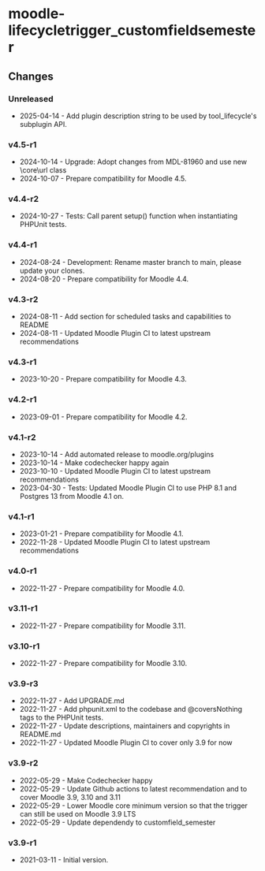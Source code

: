 moodle-lifecycletrigger_customfieldsemester
===========================================

Changes
-------

### Unreleased

* 2025-04-14 - Add plugin description string to be used by tool_lifecycle's subplugin API.

### v4.5-r1

* 2024-10-14 - Upgrade: Adopt changes from MDL-81960 and use new \core\url class
* 2024-10-07 - Prepare compatibility for Moodle 4.5.

### v4.4-r2

* 2024-10-27 - Tests: Call parent setup() function when instantiating PHPUnit tests.

### v4.4-r1

* 2024-08-24 - Development: Rename master branch to main, please update your clones.
* 2024-08-20 - Prepare compatibility for Moodle 4.4.

### v4.3-r2

* 2024-08-11 - Add section for scheduled tasks and capabilities to README
* 2024-08-11 - Updated Moodle Plugin CI to latest upstream recommendations

### v4.3-r1

* 2023-10-20 - Prepare compatibility for Moodle 4.3.

### v4.2-r1

* 2023-09-01 - Prepare compatibility for Moodle 4.2.

### v4.1-r2

* 2023-10-14 - Add automated release to moodle.org/plugins
* 2023-10-14 - Make codechecker happy again
* 2023-10-10 - Updated Moodle Plugin CI to latest upstream recommendations
* 2023-04-30 - Tests: Updated Moodle Plugin CI to use PHP 8.1 and Postgres 13 from Moodle 4.1 on.

### v4.1-r1

* 2023-01-21 - Prepare compatibility for Moodle 4.1.
* 2022-11-28 - Updated Moodle Plugin CI to latest upstream recommendations

### v4.0-r1

* 2022-11-27 - Prepare compatibility for Moodle 4.0.

### v3.11-r1

* 2022-11-27 - Prepare compatibility for Moodle 3.11.

### v3.10-r1

* 2022-11-27 - Prepare compatibility for Moodle 3.10.

### v3.9-r3

* 2022-11-27 - Add UPGRADE.md
* 2022-11-27 - Add phpunit.xml to the codebase and @coversNothing tags to the PHPUnit tests.
* 2022-11-27 - Update descriptions, maintainers and copyrights in README.md
* 2022-11-27 - Updated Moodle Plugin CI to cover only 3.9 for now

### v3.9-r2

* 2022-05-29 - Make Codechecker happy
* 2022-05-29 - Update Github actions to latest recommendation and to cover Moodle 3.9, 3.10 and 3.11
* 2022-05-29 - Lower Moodle core minimum version so that the trigger can still be used on Moodle 3.9 LTS
* 2022-05-29 - Update dependendy to customfield_semester

### v3.9-r1

* 2021-03-11 - Initial version.
